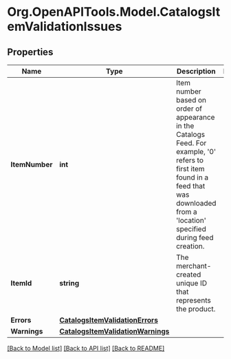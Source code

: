 # Org.OpenAPITools.Model.CatalogsItemValidationIssues

## Properties

Name | Type | Description | Notes
------------ | ------------- | ------------- | -------------
**ItemNumber** | **int** | Item number based on order of appearance in the Catalogs Feed. For example, &#39;0&#39; refers to first item found in a feed that was downloaded from a &#39;location&#39; specified during feed creation. | 
**ItemId** | **string** | The merchant-created unique ID that represents the product. | 
**Errors** | [**CatalogsItemValidationErrors**](CatalogsItemValidationErrors.md) |  | 
**Warnings** | [**CatalogsItemValidationWarnings**](CatalogsItemValidationWarnings.md) |  | 

[[Back to Model list]](../README.md#documentation-for-models) [[Back to API list]](../README.md#documentation-for-api-endpoints) [[Back to README]](../README.md)

